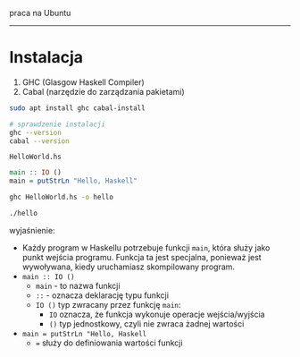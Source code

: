 
praca na Ubuntu

------
# Instalacja
1. GHC (Glasgow Haskell Compiler)
2. Cabal (narzędzie do zarządzania pakietami)


```bash
sudo apt install ghc cabal-install

# sprawdzenie instalacji
ghc --version
cabal --version

```

`HelloWorld.hs`
```haskell
main :: IO ()
main = putStrLn "Hello, Haskell"
```

```bash
ghc HelloWorld.hs -o hello

./hello

```


wyjaśnienie:
- Każdy program w Haskellu potrzebuje funkcji `main`, która służy jako punkt wejścia programu. Funkcja ta jest specjalna, ponieważ jest wywoływana, kiedy uruchamiasz skompilowany program.
- `main :: IO ()`
	- `main` - to nazwa funkcji
	- `::` - oznacza deklarację typu funkcji
	- `IO ()` typ zwracany przez funkcję `main`:
		- `IO` oznacza, że funkcja wykonuje operacje wejścia/wyjścia
		- `()` typ jednostkowy, czyli nie zwraca żadnej wartości
- `main = putStrLn "Hello, Haskell`
	- ` = ` służy do definiowania wartości funkcji











